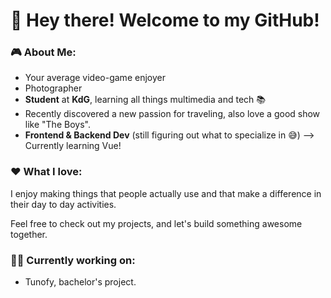 # 👋 Hey there! Welcome to my GitHub!

### 🎮 About Me:
- Your average video-game enjoyer
- Photographer
- **Student** at **KdG**, learning all things multimedia and tech 📚
- Recently discovered a new passion for traveling, also love a good show like "The Boys".
- **Frontend & Backend Dev** (still figuring out what to specialize in 😅) --> Currently learning Vue!
  
### ❤️ What I love:
I enjoy making things that people actually use and that make a difference in their day to day activities.

Feel free to check out my projects, and let's build something awesome together.

### 👷‍♂️ Currently working on:
- Tunofy, bachelor's project.

